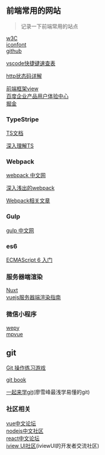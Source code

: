 ## 前端常用的网站
>记录一下前端常用的站点

[w3C](http://www.w3school.com.cn/)        
[iconfont](http://www.iconfont.cn/)       
[github](https://github.com/)       

[vscode快捷键速查表](https://code.visualstudio.com/shortcuts/keyboard-shortcuts-windows.pdf)        

[http状态码详解](http://tool.oschina.net/commons?type=5)

[前端框架view](https://bestofjs.org/)       
[百度企业产品用户体验中心](http://eux.baidu.com/)       
[掘金](https://juejin.im/timeline)        

### TypeStripe
[TS文档](https://www.tslang.cn/)

[深入理解TS](https://jkchao.github.io/typescript-book-chinese/)


### Webpack
[webpack 中文网](https://webpack.docschina.org/)

[深入浅出的webpack](http://webpack.wuhaolin.cn/)

[Webpack相关文章](https://github.com/webpack-china/awesome-webpack-cn)

### Gulp
[gulp 中文网](https://www.gulpjs.com.cn/)

### es6
[ECMAScript 6 入门](http://es6.ruanyifeng.com/)


### 服务器端渲染
[Nuxt](https://zh.nuxtjs.org/guide/installation)        
[vuejs服务器端渲染指南](https://ssr.vuejs.org/zh/)        


### 微信小程序
[wepy](https://tencent.github.io/wepy/)       
[mpvue](http://mpvue.com/mpvue/)        

## git
[Git 操作练习游戏](https://learngitbranching.js.org/)

[git book](https://git-scm.com/book/zh/v2)

[一起来学git](https://www.liaoxuefeng.com/wiki/0013739516305929606dd18361248578c67b8067c8c017b000)(廖雪峰最浅学易懂的git)

### 社区相关
[vue中文论坛](https://forum.vuejs.org/)       
[nodejs中文社区](https://cnodejs.org/)        
[react中文论坛](http://react-china.org/)        
[iview UI社区](https://dev.iviewui.com/articles)(iviewUI的开发者交流社区)
